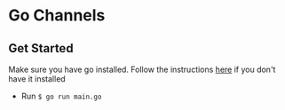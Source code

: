 # Go Channels
## Get Started
Make sure you have go installed. Follow the instructions [here](https://golang.org/dl/) if you don't have it installed
- Run `$ go run main.go`

